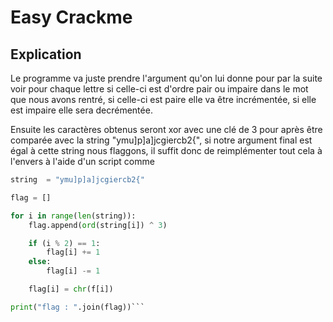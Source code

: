 # Easy Crackme

## Explication
Le programme va juste prendre l'argument qu'on lui donne pour par la suite voir pour chaque lettre si celle-ci est d'ordre pair ou impaire dans le mot que nous avons rentré, si celle-ci est paire elle va être incrémentée, si elle est impaire elle sera decrémentée.

Ensuite les caractères obtenus seront xor avec une clé de 3 pour après être comparée avec la string "ymu]p]a]jcgiercb2{", si notre argument final est égal à cette string nous flaggons, il suffit donc de reimplémenter tout cela à l'envers à l'aide d'un script comme 

```py
string  = "ymu]p]a]jcgiercb2{"

flag = []

for i in range(len(string)):
    flag.append(ord(string[i]) ^ 3)

    if (i % 2) == 1:
        flag[i] += 1
    else:
        flag[i] -= 1

    flag[i] = chr(f[i])

print("flag : ".join(flag))```
